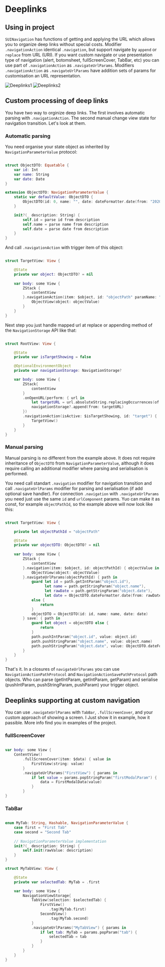 # Deeplinks

## Using in project

`SUINavigation` has functions of getting and applying the URL which allows you to organize deep links without special costs. Modifier `.navigationAction` identical `.navigation`, but support navigate by `append` or `replace` from URL (URI). If you want custom navigate or use presentation type of navigation (alert, botomsheet, fullScreenCover, TabBar, etc) you can use part of `.navigationAction` as `.navigateUrlParams`. Modifiers `.navigationAction` as `.navigateUrlParams` have addition sets of params for customisation an URL representation.

![Deeplinks1](/Docs/Deeplinks1.svg "Deeplinks1")
![Deeplinks2](/Docs/Deeplinks2.svg "Deeplinks2")

## Сustom processing of deep links

You have two way to orginize deep links. The first involves automatic parsing with `.navigationAction`. The second manual change view state for navigation transition. Let's look at them.

### Automatic parsing

You need organise your state object as inherited by `NavigationParameterValue` protocol: 

```swift

struct ObjectDTO: Equatable {
    var id: Int
    var name: String
    var date: Date
}

extension ObjectDTO: NavigationParameterValue {
    static var defaultValue: ObjectDTO {
        ObjectDTO(id: 0, name: "", date: dateFormatter.date(from: "2020-02-20")!)
    }

    init?(_ description: String) {
        self.id = parse id from description
        self.name = parse name from description
        self.date = parse date from description
    }
}

```

And call `.navigationAction` with trigger item of this object:


```swift

struct TargetView: View {

    @State
    private var object: ObjectDTO? = nil
    
    var body: some View {
        ZStack {
            contentView
        }.navigationAction(item: $object, id: "objectPath" paramName: "objectParam") { objectValue in
            ObjectView(object: objectValue)
        }
    }
}

```

Next step you just handle mapped url at replace or appending method of the `NavigationStorage` API like that:

```swift

struct RootView: View {

    @State
    private var isTargetShowing = false

    @OptionalEnvironmentObject
    private var navigationStorage: NavigationStorage?

    var body: some View {
        ZStack{
            contentView
        }
        .onOpenURL(perform: { url in
            let targetURL = url.absoluteString.replacingOccurrences(of: "navigator://", with: "")
            navigationStorage?.append(from: targetURL)
        })
        .navigationAction(isActive: $isTargetShowing, id: "target") {
            TargetView()
        }
    }
}

```

### Manual parsing

Manual parsing is no different from the example above. It does not require inheritance of `ObjectDTO` from `NavigationParameterValue`, although it does require calling an additional modifier where parsing and serialisation is performed.

You need call standart `.navigation` modifier for navigation transition and call `.navigateUrlParams` modifier for parsing and serialisation (if add optional save handler). For connection `.navigation` with `.navigateUrlParams` you need just use the same `id` and `urlComponent` params. Yuo can make it as const, for example `objectPathId`, so the example above will now look like this:

```swift

struct TargetView: View {

    private let objectPathId = "objectPath"

    @State
    private var objectDTO: ObjectDTO? = nil
    
    var body: some View {
        ZStack {
            contentView
        }.navigation(item: $object, id: objectPathId) { objectValue in
            ObjectView(object: objectValue)
        }.navigateUrlParams(objectPathId) { path in
            guard let id = path.getIntParam("object.id"),
                  let name = path.getStringParam("object.name"),
                  let rawDate = path.getStringParam("object.date"),
                  let date = ObjectDTO.dateFormatter.date(from: rawDate)
            else {
                return
            }
            objectDTO = ObjectDTO(id: id, name: name, date: date)
        } save: { path in
            guard let object = objectDTO else {
                return
            }
            path.pushIntParam("object.id", value: object.id)
            path.pushStringParam("object.name", value: object.name)
            path.pushStringParam("object.date", value: ObjectDTO.dateFormatter.string(from: object.date))
        }
    }
}

```

That's it. In a closures of `navigateUrlParams` you can use `NavigationActionPathProtocol` and `NavigationActionSavePathProtocol` path objects. Who can parse (getIntParam, getIntParam, getParam) and serialise (pushIntParam, pushStringParam, pushParam) your trigger object.

## Deeplinks supporting at custom navigation

You can use `.navigateUrlParams` with `TabBar`, `.fullScreenCover`, and your custom approach of showing a screen. I Just show it in example, how it passible. More info find you in examples of the project.

### fullScreenCover

```swift

var body: some View {
    ContentView()
        .fullScreenCover(item: $data) { value in
            FirstView(string: value)
        }
        .navigateUrlParams("FirstView") { params in
            if let value = params.popStringParam("firstModalParam") {
                data = FirstModalData(value)
            }
        }
}

```

### TabBar

```swift

enum MyTab: String, Hashable, NavigationParameterValue {
    case first = "First Tab"
    case second = "Second Tab"
    
    // NavigationParameterValue implementation
    init?(_ description: String) {
        self.init(rawValue: description)
    }
}

struct MyTabView: View {

    @State
    private var selectedTab: MyTab = .first

    var body: some View {
        NavigationViewStorage{
            TabView(selection: $selectedTab) {
                FirstView()
                    .tag(MyTab.first)
                SecondView()
                    .tag(MyTab.second)
            }
            .navigateUrlParams("MyTabView") { params in
                if let tab: MyTab = params.popParam("tab") {
                    selectedTab = tab
                }
            }
        }
    }
}

```
